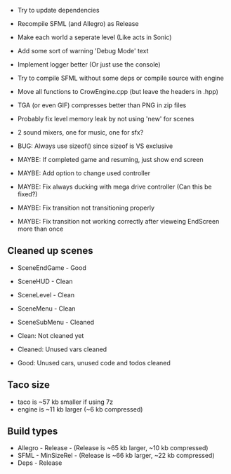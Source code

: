 * Try to update dependencies
* Recompile SFML (and Allegro) as Release
* Make each world a seperate level (Like acts in Sonic)
* Add some sort of warning 'Debug Mode' text
* Implement logger better (Or just use the console)
* Try to compile SFML without some deps or compile source with engine
* Move all functions to CrowEngine.cpp (but leave the headers in .hpp)
* TGA (or even GIF) compresses better than PNG in zip files
* Probably fix level memory leak by not using 'new' for scenes
* 2 sound mixers, one for music, one for sfx?
* BUG: Always use sizeof() since sizeof is VS exclusive

* MAYBE: If completed game and resuming, just show end screen
* MAYBE: Add option to change used controller
* MAYBE: Fix always ducking with mega drive controller (Can this be fixed?)
* MAYBE: Fix transition not transitioning properly
* MAYBE: Fix transition not working correctly after vieweing EndScreen more than once

## Cleaned up scenes

* SceneEndGame - Good
* SceneHUD - Clean
* SceneLevel - Clean
* SceneMenu - Clean
* SceneSubMenu - Cleaned

* Clean: Not cleaned yet
* Cleaned: Unused vars cleaned
* Good: Unused cars, unused code and todos cleaned

## Taco size

* taco is ~57 kb smaller if using 7z
* engine is ~11 kb larger (~6 kb compressed)

## Build types

* Allegro - Release - (Release is ~65 kb larger, ~10 kb compressed)
* SFML - MinSizeRel - (Release is ~66 kb larger, ~22 kb compressed)
* Deps - Release
